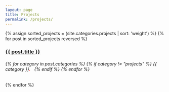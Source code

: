 ```yaml
---
layout: page
title: Projects
permalink: /projects/
---
```


<div class="posts">
    {% assign sorted_projects = (site.categories.projects | sort: 'weight') %}
    {% for post in sorted_projects reversed %}
        <h3><a href="{{ post.url }}">{{ post.title }}</a></h3>
        <h6>
        {% for category in post.categories %}
           {% if category != "projects" %}
            {{ category }}<span style="color:red">.</span>&nbsp;&nbsp; 
           {% endif %}
        {% endfor %}
        </h6>
    {% endfor %}
</div>
